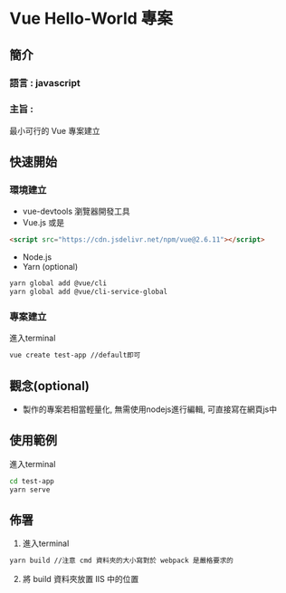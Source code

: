 # Vue Hello-World 專案

## 簡介

### 語言 : javascript

### 主旨 :

最小可行的 Vue 專案建立



## 快速開始

### 環境建立

- vue-devtools 瀏覽器開發工具
- Vue.js
  或是

```html
<script src="https://cdn.jsdelivr.net/npm/vue@2.6.11"></script>
```

- Node.js
- Yarn (optional)

```bash
yarn global add @vue/cli
yarn global add @vue/cli-service-global
```



### 專案建立

進入terminal

```bash
vue create test-app //default即可
```



## 觀念(optional)
- 製作的專案若相當輕量化, 無需使用nodejs進行編輯, 可直接寫在網頁js中


## 使用範例

進入terminal

```bash
cd test-app
yarn serve
```



## 佈署

1. 進入terminal

```bash
yarn build //注意 cmd 資料夾的大小寫對於 webpack 是嚴格要求的
```

2. 將 build 資料夾放置 IIS 中的位置
